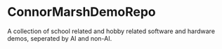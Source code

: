 # ConnorMarshDemoRepo
A collection of school related and hobby related software and hardware demos, seperated by AI and non-AI.
